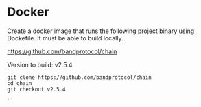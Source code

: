 # Docker 

Create a docker image that runs the following project binary using Dockefile. It must be able to build locally.

https://github.com/bandprotocol/chain

Version to build: v2.5.4
```
git clone https://github.com/bandprotocol/chain
cd chain
git checkout v2.5.4

``